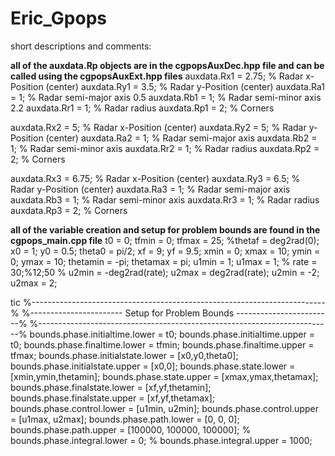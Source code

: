 # Eric_Gpops

short descriptions and comments:

**all of the auxdata.Rp objects are in the cgpopsAuxDec.hpp file and can be called using the cgpopsAuxExt.hpp files** 
auxdata.Rx1 = 2.75;  % Radar x-Position (center)
auxdata.Ry1 = 3.5;  % Radar y-Position (center)
auxdata.Ra1 = 1;  % Radar semi-major axis  0.5
auxdata.Rb1 = 1;  % Radar semi-minor axis  2.2
auxdata.Rr1 = 1;  % Radar radius
auxdata.Rp1 = 2;  % Corners

auxdata.Rx2 = 5;  % Radar x-Position (center)
auxdata.Ry2 = 5;  % Radar y-Position (center)
auxdata.Ra2 = 1;  % Radar semi-major axis
auxdata.Rb2 = 1;  % Radar semi-minor axis
auxdata.Rr2 = 1;  % Radar radius
auxdata.Rp2 = 2;  % Corners

auxdata.Rx3 = 6.75;  % Radar x-Position (center)
auxdata.Ry3 = 6.5;  % Radar y-Position (center)
auxdata.Ra3 = 1;  % Radar semi-major axis
auxdata.Rb3 = 1;  % Radar semi-minor axis
auxdata.Rr3 = 1;  % Radar radius
auxdata.Rp3 = 2;  % Corners



**all of the variable creation and setup for problem bounds are found in the cgpops_main.cpp file** 
t0 = 0; 
tfmin = 0; tfmax = 25; %thetaf = deg2rad(0); 
x0 = 1; y0 = 0.5; theta0 = pi/2;
xf = 9;
yf = 9.5;
xmin = 0; xmax = 10;
ymin = 0; ymax = 10;
thetamin = -pi; thetamax = pi;
u1min = 1; u1max = 1;
% rate = 30;%12;50
% u2min = -deg2rad(rate); u2max = deg2rad(rate);
u2min = -2; u2max = 2;

tic
%-------------------------------------------------------------------------%
%----------------------- Setup for Problem Bounds ------------------------%
%-------------------------------------------------------------------------%
bounds.phase.initialtime.lower = t0; 
bounds.phase.initialtime.upper = t0;
bounds.phase.finaltime.lower = tfmin; 
bounds.phase.finaltime.upper = tfmax;
bounds.phase.initialstate.lower = [x0,y0,theta0]; 
bounds.phase.initialstate.upper = [x0,0]; 
bounds.phase.state.lower = [xmin,ymin,thetamin]; 
bounds.phase.state.upper = [xmax,ymax,thetamax]; 
bounds.phase.finalstate.lower = [xf,yf,thetamin]; 
bounds.phase.finalstate.upper = [xf,yf,thetamax]; 
bounds.phase.control.lower = [u1min, u2min]; 
bounds.phase.control.upper = [u1max, u2max];
bounds.phase.path.lower  = [0, 0, 0];
bounds.phase.path.upper  = [100000, 100000, 100000];
% bounds.phase.integral.lower  = 0;
% bounds.phase.integral.upper  = 1000;





